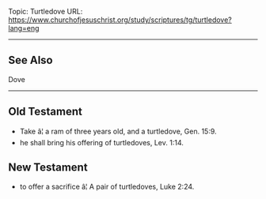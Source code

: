 Topic: Turtledove
URL: https://www.churchofjesuschrist.org/study/scriptures/tg/turtledove?lang=eng

---

## See Also

Dove

---

## Old Testament

- Take â¦ a ram of three years old, and a turtledove, Gen. 15:9.
- he shall bring his offering of turtledoves, Lev. 1:14.

## New Testament

- to offer a sacrifice â¦ A pair of turtledoves, Luke 2:24.


